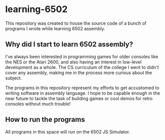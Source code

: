# learning-6502
This repository was created to house the source code of a bunch of programs I wrote while learning 6502 assembly.

## Why did I start to learn 6502 assembly?
I've always been interested in programming games for older consoles like the NES or the Atari 2600, and also having an interest in low-level development as a whole. The CS curriculum of the college I went to didn't cover any assembly, making me in the process more curious about the subject. 

The programs in this repository represent my efforts to get accustomed to writing software in assembly language. I hope to be capable enough in the near future to tackle the task of building games or cool demos for retro consoles without much trouble!

## How to run the programs
All programs in this space will run on the 6502 JS Simulator. 
